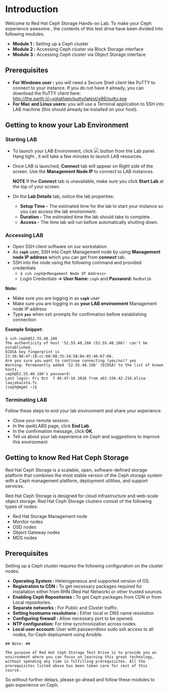 # Introduction

Welcome to Red Hat Ceph Storage Hands-on Lab. To make your Ceph experience awesome , the contents of this test drive have been divided into following modules.

- **Module 1 :** Setting up a Ceph cluster
- **Module 2 :** Accessing Ceph cluster via Block Storage interface
- **Module 3 :** Accessing Ceph cluster via Object Storage interface
<!-- - **Module 4 :** Scaling up a Ceph cluster -->

## Prerequisites
- **For Windows user :** you will need a Secure Shell client like PuTTY to connect to your instance. If you do not have it already, you can download the PuTTY client here: http://the.earth.li/~sgtatham/putty/latest/x86/putty.exe
- **For Mac and Linux users:**  you will use a Terminal application to SSH into LAB machine (this should already be installed on your host). 

## Getting to know your Lab Environment

### Starting LAB
- To launch your LAB Environment, click  ![](http://us-west-2-aws-training.s3.amazonaws.com/awsu-spl/spl02-working-ebs/media/image005.png) button from the Lab panel. Hang tight , it will take a few minutes to launch LAB resources.
- Once LAB is launched, **Connect** tab will appear on Right side of the screen. Use the **Management Node IP** to connect to LAB instances.

  **NOTE** If the **Connect** tab is unavailable, make sure you click **Start Lab** at the top of your screen.

- On the **Lab Details** tab, notice the lab properties:
    - **Setup Time -** The estimated time for the lab to start your instance so you can access the lab environment.
    - **Duration -** The estimated time the lab should take to complete.
    - **Access -** The time lab will run before automatically shutting down.

### Accessing LAB
- Open SSH client software on our workstation.
- As **``ceph``** user, SSH into Ceph Management node by using **Management node IP address** which you can get from **connect** tab.
- SSH into the node using the following command and provided credentials
  - ``$ ssh ceph@<Mangement Node IP Address>``
  - Login Credentials  ⇒ **User Name:** ``ceph`` and **Password:** ``Redhat16``

**Note:**
- Make sure you are logging in as **``ceph``** user 
- Make sure you are logging in as **your LAB environment** Management node IP address
- Type **``yes``** when ssh prompts for confirmation before establishing connection 

**Example Snippet:** 
```
$ ssh ceph@52.55.48.166
The authenticity of host '52.55.48.166 (52.55.48.166)' can't be established.
ECDSA key fingerprint is 23:36:98:4f:18:cc:60:98:35:34:58:8e:85:46:67:66.
Are you sure you want to continue connecting (yes/no)? yes
Warning: Permanently added '52.55.48.166' (ECDSA) to the list of known hosts.
ceph@52.55.48.166's password:
Last login: Fri Oct  7 05:47:16 2016 from a91-156-42-216.elisa-laajakaista.fi
[ceph@mgmt ~]$
```

### Terminating LAB

Follow these steps to end your lab environment and share your experience.

- Close your remote session.
- In the *qwik*LABS page, click **End Lab**.
- In the confirmation message, click **OK**.
- Tell us about your lab experience on Ceph and suggestions to improve this environment



## Getting to know Red Hat Ceph Storage

Red Hat Ceph Storage is a scalable, open, software-defined storage platform that combines the most stable version of the Ceph storage system with a Ceph management platform, deployment utilities, and support services. 

Red Hat Ceph Storage is designed for cloud infrastructure and web-scale object storage. Red Hat Ceph Storage clusters consist of the following types of nodes:

- Red Hat Storage Management node
- Monitor nodes
- OSD nodes
- Object Gateway nodes
- MDS nodes

## Prerequisites
Setting up a Ceph cluster requires the following configuration on the cluster nodes.

- **Operating System :**  Heterogeneous and supported version of OS.
- **Registration to CDN :** To get necessary packages required for installation either from RHN (Red Hat Network) or other trusted sources.
- **Enabling Ceph Repositories :** To get Ceph packages from CDN or from Local repositories.
- **Separate networks :** For Public and Cluster traffic.
- **Setting hostname resolutions :** Either local or DNS name resolution 
- **Configuring firewall :**  Allow necessary port to be opened.
- **NTP configuration:** For time synchronization across nodes.
- **Local user account:** User with passwordless sudo ssh access to all nodes, for Ceph deployment using Ansible.

```
## Note: ##

The purpose of Red Hat Ceph Storage Test Drive is to provide you an environment where you can focus on learning this great technology, without spending any time in fulfilling prerequisites. All the prerequisites listed above has been taken care for rest of this course.
```
So without further delays, please go ahead and follow these modules to gain experience on Ceph.
